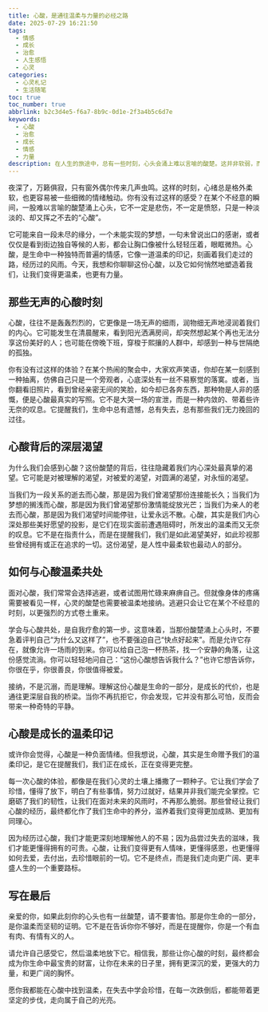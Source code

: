 ```yaml
---
title: 心酸，是通往温柔与力量的必经之路
date: 2025-07-29 16:21:50
tags:
  - 情感
  - 成长
  - 治愈
  - 人生感悟
  - 心灵
categories:
  - 心灵札记
  - 生活随笔
toc: true
toc_number: true
abbrlink: b2c3d4e5-f6a7-8b9c-0d1e-2f3a4b5c6d7e
keywords:
  - 心酸
  - 治愈
  - 成长
  - 情感
  - 力量
description: 在人生的旅途中，总有一些时刻，心头会涌上难以言喻的酸楚。这并非软弱，而是灵魂深处最真实的触动。本文将带你一同探索心酸的本质，学会温柔地接纳它，并从中汲取成长的力量，最终走向更深沉的爱与理解。
---
```


夜深了，万籁俱寂，只有窗外偶尔传来几声虫鸣。这样的时刻，心绪总是格外柔软，也更容易被一些细微的情绪触动。你有没有过这样的感受？在某个不经意的瞬间，一股难以言喻的酸楚涌上心头，它不一定是悲伤，不一定是愤怒，只是一种淡淡的、却又挥之不去的“心酸”。

它可能来自一段未尽的缘分，一个未能实现的梦想，一句未曾说出口的感谢，或者仅仅是看到街边独自等候的人影，都会让胸口像被什么轻轻压着，眼眶微热。心酸，是生命中一种独特而普遍的情感，它像一道温柔的印记，刻画着我们走过的路，经历过的风雨。今天，我想和你聊聊这份心酸，以及它如何悄然地塑造着我们，让我们变得更温柔，也更有力量。

## 那些无声的心酸时刻

心酸，往往不是轰轰烈烈的，它更像是一场无声的细雨，润物细无声地浸润着我们的内心。它可能发生在清晨醒来，看到阳光洒满房间，却突然想起某个再也无法分享这份美好的人；也可能在傍晚下班，穿梭于熙攘的人群中，却感到一种与世隔绝的孤独。

你有没有过这样的体验？在某个热闹的聚会中，大家欢声笑语，你却在某一刻感到一种抽离，仿佛自己只是一个旁观者，心底深处有一丝不易察觉的落寞。或者，当你翻看旧照片，看到曾经亲密无间的笑脸，如今却已各奔东西，那种物是人非的感慨，便是心酸最真实的写照。它不是大哭一场的宣泄，而是一种内敛的、带着些许无奈的叹息。它提醒我们，生命中总有遗憾，总有失去，总有那些我们无力挽回的过往。

## 心酸背后的深层渴望

为什么我们会感到心酸？这份酸楚的背后，往往隐藏着我们内心深处最真挚的渴望。它可能是对被理解的渴望，对被爱的渴望，对圆满的渴望，对永恒的渴望。

当我们为一段关系的逝去而心酸，那是因为我们曾渴望那份连接能长久；当我们为梦想的搁浅而心酸，那是因为我们曾渴望那份激情能绽放光芒；当我们为亲人的老去而心酸，那是因为我们渴望时间能停驻，让爱永远不散。心酸，其实是我们内心深处那些美好愿望的投影，是它们在现实面前遭遇阻碍时，所发出的温柔而又无奈的叹息。它不是在指责什么，而是在提醒我们，我们是如此渴望美好，如此珍视那些曾经拥有或正在追求的一切。这份渴望，是人性中最柔软也最动人的部分。

## 如何与心酸温柔共处

面对心酸，我们常常会选择逃避，或者试图用忙碌来麻痹自己。但就像身体的疼痛需要被看见一样，心灵的酸楚也需要被温柔地接纳。逃避只会让它在某个不经意的时刻，以更强烈的方式卷土重来。

学会与心酸共处，是自我疗愈的第一步。这意味着，当那份酸楚涌上心头时，不要急着评判自己“为什么又这样了”，也不要强迫自己“快点好起来”。而是允许它存在，就像允许一场雨的到来。你可以给自己泡一杯热茶，找一个安静的角落，让这份感觉流淌。你可以轻轻地问自己：“这份心酸想告诉我什么？”也许它想告诉你，你很在乎，你很善良，你很值得被爱。

接纳，不是沉溺，而是理解。理解这份心酸是生命的一部分，是成长的代价，也是通往更深层自我的桥梁。当你不再抗拒它，你会发现，它并没有那么可怕，反而会带来一种奇特的平静。

## 心酸是成长的温柔印记

或许你会觉得，心酸是一种负面情绪。但我想说，心酸，其实是生命赠予我们的温柔印记，是它在提醒我们，我们正在成长，正在变得更完整。

每一次心酸的体验，都像是在我们心灵的土壤上播撒了一颗种子。它让我们学会了珍惜，懂得了放下，明白了有些事情，努力过就好，结果并非我们能完全掌控。它磨砺了我们的韧性，让我们在面对未来的风雨时，不再那么脆弱。那些曾经让我们心酸的经历，最终都化作了我们生命中的养分，滋养着我们变得更加成熟、更加有同理心。

因为经历过心酸，我们才能更深刻地理解他人的不易；因为品尝过失去的滋味，我们才能更懂得拥有的可贵。心酸，让我们变得更有人情味，更懂得感恩，也更懂得如何去爱，去付出，去珍惜眼前的一切。它不是终点，而是我们走向更广阔、更丰盛人生的一个重要路标。

## 写在最后

亲爱的你，如果此刻你的心头也有一丝酸楚，请不要害怕。那是你生命的一部分，是你温柔而坚韧的证明。它不是在告诉你你不够好，而是在提醒你，你是一个有血有肉、有情有义的人。

请允许自己感受它，然后温柔地放下它。相信我，那些让你心酸的时刻，最终都会成为你生命中最宝贵的财富，让你在未来的日子里，拥有更深沉的爱，更强大的力量，和更广阔的胸怀。

愿你我都能在心酸中找到温柔，在失去中学会珍惜，在每一次跌倒后，都能带着更坚定的步伐，走向属于自己的光亮。